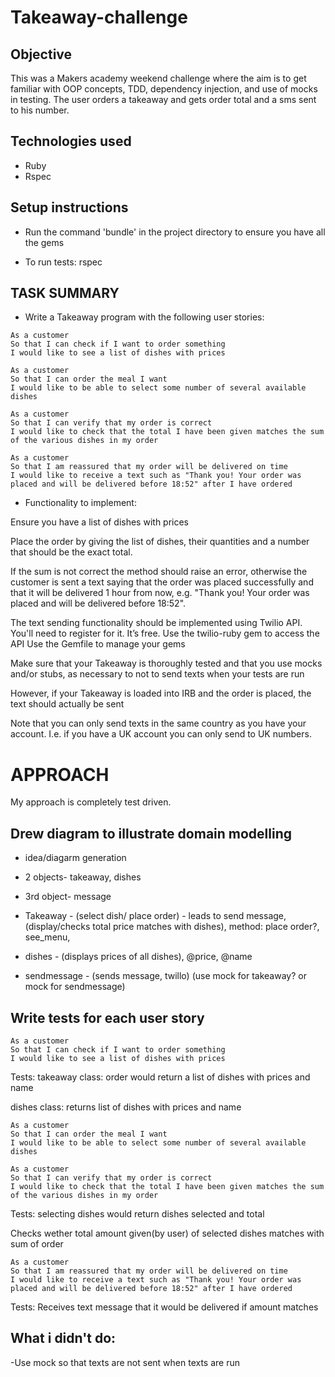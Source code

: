 # Takeaway-challenge
## Objective
This was a Makers academy weekend challenge where the aim is to get familiar with OOP concepts, TDD, dependency injection, and use of mocks in testing. The user orders a takeaway and gets order total and a sms sent to his number. 

## Technologies used
- Ruby
- Rspec

## Setup instructions
* Run the command 'bundle' in the project directory to ensure you have all the gems
- To run tests: rspec

## TASK SUMMARY
* Write a Takeaway program with the following user stories:

```
As a customer
So that I can check if I want to order something
I would like to see a list of dishes with prices

As a customer
So that I can order the meal I want
I would like to be able to select some number of several available dishes

As a customer
So that I can verify that my order is correct
I would like to check that the total I have been given matches the sum of the various dishes in my order

As a customer
So that I am reassured that my order will be delivered on time
I would like to receive a text such as "Thank you! Your order was placed and will be delivered before 18:52" after I have ordered
```
* Functionality to implement:

Ensure you have a list of dishes with prices

Place the order by giving the list of dishes, their quantities and a number that should be the exact total. 

If the sum is not correct the method should raise an error, otherwise the customer is sent a text saying that the order was placed successfully and that it will be delivered 1 hour from now, e.g. "Thank you! Your order was placed and will be delivered before 18:52".

The text sending functionality should be implemented using Twilio API. You'll need to register for it. It’s free.
Use the twilio-ruby gem to access the API
Use the Gemfile to manage your gems

Make sure that your Takeaway is thoroughly tested and that you use mocks and/or stubs, as necessary to not to send texts when your tests are run

However, if your Takeaway is loaded into IRB and the order is placed, the text should actually be sent

Note that you can only send texts in the same country as you have your account. I.e. if you have a UK account you can only send to UK numbers.


# APPROACH
My approach is completely test driven. 

## Drew diagram to illustrate domain modelling

- idea/diagarm generation

- 2 objects- takeaway, dishes

- 3rd object- message

- Takeaway - (select dish/ place order) - leads to send message, (display/checks total price matches with dishes), method: place order?, see_menu, 

- dishes -  (displays prices of all dishes), @price, @name

- sendmessage - (sends message, twillo)
(use mock for takeaway?  or mock for sendmessage)


## Write tests for each user story

```
As a customer
So that I can check if I want to order something
I would like to see a list of dishes with prices
````

Tests: 
takeaway class:
order would return a list of dishes with prices and name

dishes class:
returns list of dishes with prices and name


````
As a customer
So that I can order the meal I want
I would like to be able to select some number of several available dishes
````

````
As a customer
So that I can verify that my order is correct
I would like to check that the total I have been given matches the sum of the various dishes in my order
````

Tests: 
selecting dishes would return dishes selected and total
 
Checks wether total amount given(by user) of selected dishes matches with sum of order

````
As a customer
So that I am reassured that my order will be delivered on time
I would like to receive a text such as "Thank you! Your order was placed and will be delivered before 18:52" after I have ordered
````

Tests: 
Receives text message that it would be delivered if amount matches



## What i didn't do:

-Use mock so that texts are not sent when texts are run

